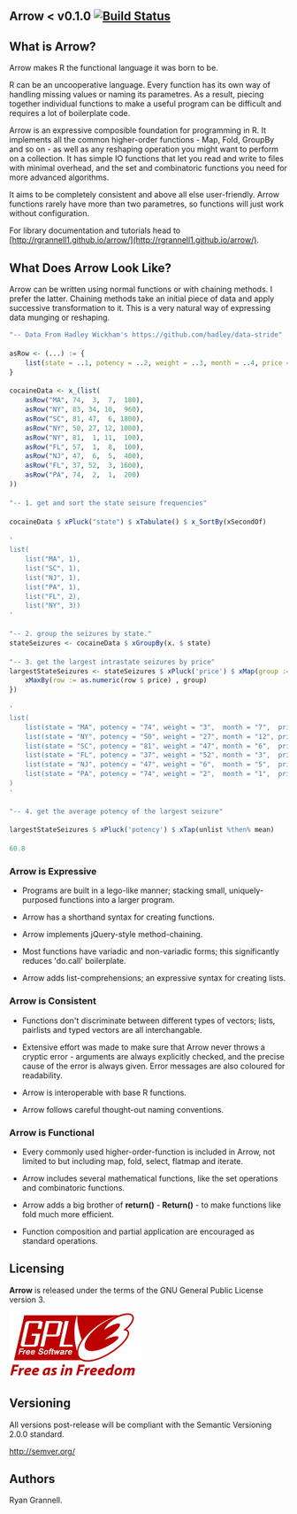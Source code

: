 Arrow < v0.1.0 [![Build Status](https://travis-ci.org/rgrannell1/arrow.png)](https://travis-ci.org/rgrannell1/arrow)
-----------------------------------

## What is Arrow?

Arrow makes R the functional language it was born to be.

R can be an uncooperative language. Every function has its own way of
handling missing values or naming its parametres. As a result, piecing together
individual functions to make a useful program can be difficult and requires a
lot of boilerplate code.

Arrow is an expressive composible foundation for programming in R. It implements all
the common higher-order functions - Map, Fold, GroupBy and so on - as well as any reshaping
operation you might want to perform on a collection. It has simple IO functions that let
you read and write to files with minimal overhead, and the set and combinatoric functions
you need for more advanced algorithms.

It aims to be completely consistent and above all else user-friendly. Arrow functions
rarely have more than two parametres, so functions will just work without configuration.




For library documentation and tutorials head to
[http://rgrannell1.github.io/arrow/](http://rgrannell1.github.io/arrow/).


## What Does Arrow Look Like?

Arrow can be written using normal functions or with chaining methods. I prefer the latter. Chaining
methods take an initial piece of data and apply successive transformation to it.
This is a very natural way of expressing data munging or reshaping.

```r input
"-- Data From Hadley Wickham's https://github.com/hadley/data-stride"

asRow <- (...) := {
	list(state = ..1, potency = ..2, weight = ..3, month = ..4, price = ..5)
}

cocaineData <- x_(list(
	asRow("MA", 74,  3,  7,  180),
	asRow("NY", 83, 34, 10,  960),
	asRow("SC", 81, 47,  6, 1800),
	asRow("NY", 50, 27, 12, 1000),
	asRow("NY", 81,  1, 11,  100),
	asRow("FL", 57,  1,  8,  100),
	asRow("NJ", 47,  6,  5,  400),
	asRow("FL", 37, 52,  3, 1600),
	asRow("PA", 74,  2,  1,  200)
))

"-- 1. get and sort the state seisure frequencies"

cocaineData $ xPluck("state") $ xTabulate() $ x_SortBy(xSecondOf)

'
list(
    list("MA", 1),
    list("SC", 1),
    list("NJ", 1),
    list("PA", 1),
    list("FL", 2),
    list("NY", 3))
'

"-- 2. group the seizures by state."
stateSeizures <- cocaineData $ xGroupBy(x. $ state)

"-- 3. get the largest intrastate seizures by price"
largestStateSeizures <- stateSeizures $ xPluck('price') $ xMap(group := {
    xMaxBy(row := as.numeric(row $ price) , group)
})

'
list(
	list(state = "MA", potency = "74", weight = "3",  month = "7",  price = "180"),
	list(state = "NY", potency = "50", weight = "27", month = "12", price = "1000"),
	list(state = "SC", potency = "81", weight = "47", month = "6",  price = "1800"),
	list(state = "FL", potency = "37", weight = "52", month = "3",  price = "1600"),
	list(state = "NJ", potency = "47", weight = "6",  month = "5",  price = "400"),
	list(state = "PA", potency = "74", weight = "2",  month = "1",  price = "200")
)
'

"-- 4. get the average potency of the largest seizure"

largestStateSeizures $ xPluck('potency') $ xTap(unlist %then% mean)

60.8
```

### Arrow is Expressive

* Programs are built in a lego-like manner; stacking small,
uniquely-purposed functions into a larger program.

* Arrow has a shorthand syntax for creating functions.

* Arrow implements jQuery-style method-chaining.

* Most functions have variadic and non-variadic forms; this significantly reduces
'do.call' boilerplate.

* Arrow adds list-comprehensions; an expressive syntax for creating lists.

### Arrow is Consistent

* Functions don't discriminate between different types of vectors; lists, pairlists
and typed vectors are all interchangable.

* Extensive effort was made to make sure that Arrow never throws
a cryptic error - arguments are always explicitly checked, and the precise
cause of the error is always given. Error messages are also coloured for readability.

* Arrow is interoperable with base R functions.

* Arrow follows careful thought-out naming conventions.

### Arrow is Functional

* Every commonly used higher-order-function is included in Arrow, not limited to but including
map, fold, select, flatmap and iterate.

* Arrow includes several mathematical functions, like the set operations and
combinatoric functions.

* Arrow adds a big brother of **return()** - **Return()** - to make functions like fold
much more efficient.

* Function composition and partial application are encouraged as standard operations.

## Licensing

**Arrow** is released under the terms of the GNU General Public License version 3.

<img src="gpl3.png" height = "120"> </img>


## Versioning

All versions post-release will be compliant with the Semantic Versioning 2.0.0 standard.

http://semver.org/

## Authors

Ryan Grannell.
